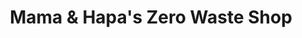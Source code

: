 ---
title: "Mama & Hapa's Zero Waste Shop"
url: /portland/mama-und-hapas-zero-waste-shop-north-mississippi-avenue/
shop: Lebensmittel
---